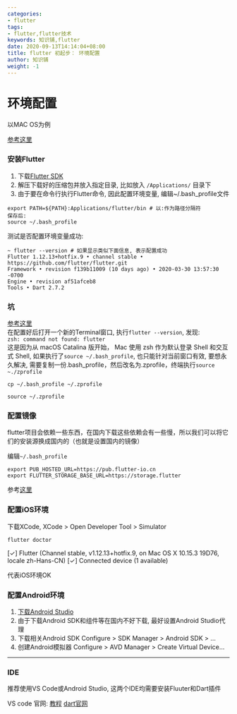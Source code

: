 ```yaml
---
categories:
- flutter
tags:
- flutter,flutter技术
keywords: 知识铺,flutter
date: 2020-09-13T14:14:04+08:00
title: flutter 初起步： 环境配置
author: 知识铺
weight: -1
---
```


# 环境配置


以MAC OS为例

[参考这里](https://juejin.im/post/5d6fb27551882554575022f5)

### 安装Flutter 
1. 下载[Flutter SDK](https://flutter.dev/docs/development/tools/sdk/releases?tab=macos)  
2. 解压下载好的压缩包并放入指定目录, 比如放入 `/Applications/` 目录下
3. 由于要在命令行执行Flutter命令, 因此配置环境变量, 编辑~/.bash_profile文件  

```
export PATH=${PATH}:Applications/flutter/bin # 以:作为路径分隔符
保存后: 
source ~/.bash_profile
```
测试是否配置环境变量成功: 
```
~ flutter --version # 如果显示类似下面信息, 表示配置成功
Flutter 1.12.13+hotfix.9 • channel stable • https://github.com/flutter/flutter.git
Framework • revision f139b11009 (10 days ago) • 2020-03-30 13:57:30 -0700
Engine • revision af51afceb8
Tools • Dart 2.7.2
```

### 坑 
[参考这里](https://www.jianshu.com/p/e585369c1a65)  
在配置好后打开一个新的Terminal窗口, 执行`flutter --version`, 发现:  
`zsh: command not found: flutter`  
这是因为从 macOS Catalina 版开始， Mac 使用 zsh 作为默认登录 Shell 和交互式 Shell, 如果执行了`source ~/.bash_profile`, 也只能针对当前窗口有效, 要想永久解决, 需要复制一份.bash_profile，然后改名为.zprofile，终端执行`source ~./zprofile` 

```
cp ~/.bash_profile ~/.zprofile

source ~/.zprofile
```

### 配置镜像 

flutter项目会依赖一些东西，在国内下载这些依赖会有一些慢，所以我们可以将它们的安装源换成国内的（也就是设置国内的镜像）  

编辑`~/.bash_profile`

```
export PUB_HOSTED_URL=https://pub.flutter-io.cn
export FLUTTER_STORAGE_BASE_URL=https://storage.flutter
```

参考[这里](https://flutter.dev/community/china)  

### 配置iOS环境

下载XCode, XCode > Open Developer Tool > Simulator

```
flutter doctor
```

[✓] Flutter (Channel stable, v1.12.13+hotfix.9, on Mac OS X 10.15.3 19D76, locale zh-Hans-CN)
[✓] Connected device (1 available)  

代表iOS环境OK 

### 配置Android环境 

1. [下载Android Studio](https://developer.android.com/studio/?utm_source=android-studio)
2. 由于下载Android SDK和组件等在国内不好下载, 最好设置Android Studio代理
3. 下载相关Android SDK Configure > SDK Manager > Android SDK > ...
4. 创建Android模拟器 Configure > AVD Manager > Create Virtual Device...

-----------------------

### IDE

推荐使用VS Code或Android Studio, 这两个IDE均需要安装Fluuter和Dart插件

VS code 官网: [教程](https://flutter.dev/docs/get-started/editor?tab=vscode)
[dart官网](https://dart.dev/samples)
